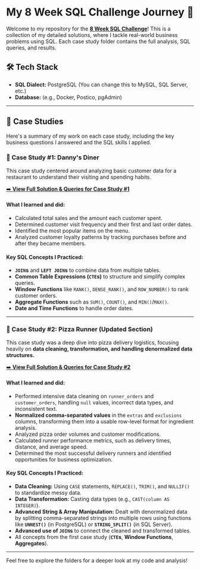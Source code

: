 # My 8 Week SQL Challenge Journey 🚀

Welcome to my repository for the **[8 Week SQL Challenge](https://8weeksqlchallenge.com/)**! 
This is a collection of my detailed solutions, where I tackle real-world business problems using SQL. Each case study folder contains the full analysis, SQL queries, and results.

## 🛠️ Tech Stack

* **SQL Dialect:** PostgreSQL (You can change this to MySQL, SQL Server, etc.)
* **Database:** (e.g., Docker, Postico, pgAdmin)

---

## 📂 Case Studies

Here's a summary of my work on each case study, including the key business questions I answered and the SQL skills I applied.

### 🍣 Case Study #1: Danny's Diner

This case study centered around analyzing basic customer data for a restaurant to understand their visiting and spending habits.

[➡️ **View Full Solution & Queries for Case Study #1**](./CaseStudy1_DannysDiner/)

#### What I learned and did:

* Calculated total sales and the amount each customer spent.
* Determined customer visit frequency and their first and last order dates.
* Identified the most popular items on the menu.
* Analyzed customer loyalty patterns by tracking purchases before and after they became members.

#### Key SQL Concepts I Practiced:

* **`JOIN`s** and **`LEFT JOIN`s** to combine data from multiple tables.
* **Common Table Expressions (`CTE`s)** to structure and simplify complex queries.
* **Window Functions** like `RANK()`, `DENSE_RANK()`, and `ROW_NUMBER()` to rank customer orders.
* **Aggregate Functions** such as `SUM()`, `COUNT()`, and `MIN()`/`MAX()`.
* **Date and Time Functions** to handle order dates.

---

### 🍕 Case Study #2: Pizza Runner (Updated Section)

This case study was a deep dive into pizza delivery logistics, focusing heavily on **data cleaning, transformation, and handling denormalized data structures.**

[➡️ **View Full Solution & Queries for Case Study #2**](./CaseStudy2_PizzaRunner/)

#### What I learned and did:

* Performed intensive data cleaning on `runner_orders` and `customer_orders`, handling `null` values, incorrect data types, and inconsistent text.
* **Normalized comma-separated values** in the `extras` and `exclusions` columns, transforming them into a usable row-level format for ingredient analysis.
* Analyzed pizza order volumes and customer modifications.
* Calculated runner performance metrics, such as delivery times, distance, and average speed.
* Determined the most successful delivery runners and identified opportunities for business optimization.

#### Key SQL Concepts I Practiced:

* **Data Cleaning:** Using `CASE` statements, `REPLACE()`, `TRIM()`, and `NULLIF()` to standardize messy data.
* **Data Transformation:** Casting data types (e.g., `CAST(column AS INTEGER)`).
* **Advanced String & Array Manipulation:** Dealt with denormalized data by splitting comma-separated strings into multiple rows using functions like **`UNNEST()`** (in PostgreSQL) or **`STRING_SPLIT()`** (in SQL Server).
* **Advanced use of `JOIN`s** to connect the cleaned and transformed tables.
* All concepts from the first case study (**`CTE`s**, **Window Functions**, **Aggregates**).

---

Feel free to explore the folders for a deeper look at my code and analysis!

